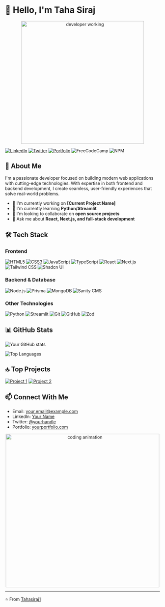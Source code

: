 # 👋 Hello, I'm Taha Siraj

<div align="center">
  <img src="https://media.giphy.com/media/RbDKaczqWovIugyJmW/giphy.gif" width="400" alt="developer working">
</div>

[![LinkedIn](https://img.shields.io/badge/LinkedIn-0077B5?style=for-the-badge&logo=linkedin&logoColor=white)](https://linkedin.com/in/taha-siraj-521b512b7/)
[![Twitter](https://img.shields.io/badge/Twitter-1DA1F2?style=for-the-badge&logo=twitter&logoColor=white)](https://twitter.com/yourhandle)
[![Portfolio](https://img.shields.io/badge/Portfolio-000000?style=for-the-badge&logo=About.me&logoColor=white)](https://yourportfolio.com)
![FreeCodeCamp](https://img.shields.io/badge/Freecodecamp-%23123.svg?&style=for-the-badge&logo=freecodecamp&logoColor=green)
![NPM](https://img.shields.io/badge/NPM-%23CB3837.svg?style=for-the-badge&logo=npm&logoColor=white)

## 💫 About Me

I'm a passionate developer focused on building modern web applications with cutting-edge technologies. With expertise in both frontend and backend development, I create seamless, user-friendly experiences that solve real-world problems.

- 🔭 I'm currently working on **[Current Project Name]**
- 🌱 I'm currently learning **Python/Streamlit**
- 👯 I'm looking to collaborate on **open source projects**
- 💬 Ask me about **React, Next.js, and full-stack development**

## 🛠️ Tech Stack

### Frontend
![HTML5](https://img.shields.io/badge/HTML5-E34F26?style=for-the-badge&logo=html5&logoColor=white)
![CSS3](https://img.shields.io/badge/CSS3-1572B6?style=for-the-badge&logo=css3&logoColor=white)
![JavaScript](https://img.shields.io/badge/JavaScript-F7DF1E?style=for-the-badge&logo=javascript&logoColor=black)
![TypeScript](https://img.shields.io/badge/TypeScript-007ACC?style=for-the-badge&logo=typescript&logoColor=white)
![React](https://img.shields.io/badge/React-20232A?style=for-the-badge&logo=react&logoColor=61DAFB)
![Next.js](https://img.shields.io/badge/Next.js-000000?style=for-the-badge&logo=next.js&logoColor=white)
![Tailwind CSS](https://img.shields.io/badge/Tailwind_CSS-38B2AC?style=for-the-badge&logo=tailwind-css&logoColor=white)
![Shadcn UI](https://img.shields.io/badge/Shadcn_UI-000000?style=for-the-badge&logo=shadcnui&logoColor=white)

### Backend & Database
![Node.js](https://img.shields.io/badge/Node.js-339933?style=for-the-badge&logo=nodedotjs&logoColor=white)
![Prisma](https://img.shields.io/badge/Prisma-2D3748?style=for-the-badge&logo=prisma&logoColor=white)
![MongoDB](https://img.shields.io/badge/MongoDB-4EA94B?style=for-the-badge&logo=mongodb&logoColor=white)
![Sanity CMS](https://img.shields.io/badge/Sanity_CMS-F03E2F?style=for-the-badge&logo=sanity&logoColor=white)

### Other Technologies
![Python](https://img.shields.io/badge/Python-3776AB?style=for-the-badge&logo=python&logoColor=white)
![Streamlit](https://img.shields.io/badge/Streamlit-FF4B4B?style=for-the-badge&logo=streamlit&logoColor=white)
![Git](https://img.shields.io/badge/Git-F05032?style=for-the-badge&logo=git&logoColor=white)
![GitHub](https://img.shields.io/badge/GitHub-100000?style=for-the-badge&logo=github&logoColor=white)
![Zod](https://img.shields.io/badge/zod-%233068b7.svg?style=for-the-badge&logo=zod&logoColor=white)

## 📊 GitHub Stats

![Your GitHub stats](https://github-readme-stats.vercel.app/api?username=yourusername&show_icons=true&theme=tokyonight)

![Top Languages](https://github-readme-stats.vercel.app/api/top-langs/?username=yourusername&layout=compact&theme=tokyonight)

## 🔝 Top Projects

[![Project 1](https://github-readme-stats.vercel.app/api/pin/?username=yourusername&repo=project1&theme=tokyonight)](https://github.com/yourusername/project1)
[![Project 2](https://github-readme-stats.vercel.app/api/pin/?username=yourusername&repo=project2&theme=tokyonight)](https://github.com/yourusername/project2)

## 📫 Connect With Me

- Email: your.email@example.com
- LinkedIn: [Your Name](https://linkedin.com/in/yourprofile)
- Twitter: [@yourhandle](https://twitter.com/yourhandle)
- Portfolio: [yourportfolio.com](https://yourportfolio.com)

<div align="center">
  <img src="https://media.giphy.com/media/L1R1tvI9svkIWwpVYr/giphy.gif" width="500" alt="coding animation">
</div>

---

⭐️ From [Tahasiraj1](https://github.com/Tahasiraj1)
